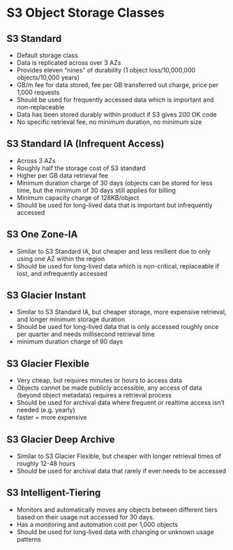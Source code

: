 # S3 Object Storage Classes

## S3 Standard

- Default storage class
- Data is replicated across over 3 AZs
- Provides eleven “nines” of durability (1 object loss/10,000,000 objects/10,000 years)
- GB/m fee for data stored, fee per GB transferred out charge, price per 1,000 requests
- Should be used for frequently accessed data which is important and non-replaceable
- Data has been stored durably within product if S3 gives 200 OK code
- No specific retrieval fee, no minimum duration, no minimum size 

## S3 Standard IA (Infrequent Access)

- Across 3 AZs 
- Roughly half the storage cost of S3 standard
- Higher per GB data retrieval fee
- Minimum duration charge of 30 days (objects can be stored for less time, but the minimum of 30 days still applies for billing
- Minimum capacity charge of 128KB/object
- Should be used for long-lived data that is important but infrequently accessed

## S3 One Zone-IA

- Similar to S3 Standard IA, but cheaper and less resilient due to only using one AZ within the region
- Should be used for long-lived data which is non-critical, replaceable if lost, and infrequently accessed

## S3 Glacier Instant

- Similar to S3 Standard IA, but cheaper storage, more expensive retrieval, and longer minimum storage duration
- Should be used for long-lived data that is only accessed roughly once per quarter and needs millisecond retrieval time
- minimum duration charge of 90 days 

## S3 Glacier Flexible

- Very cheap, but requires minutes or hours to access data
- Objects cannot be made publicly accessible, any access of data (beyond object metadata) requires a retrieval process
- Should be used for archival data where frequent or realtime access isn’t needed (e.g. yearly)
- faster = more expensive 

## S3 Glacier Deep Archive

- Similar to S3 Glacier Flexible, but cheaper with longer retrieval times of roughly 12-48 hours
- Should be used for archival data that rarely if ever needs to be accessed

## S3 Intelligent-Tiering

- Monitors and automatically moves any objects between different tiers based on their usage not accessed for 30 days.
- Has a monitoring and automation cost per 1,000 objects
- Should be used for long-lived data with changing or unknown usage patterns
